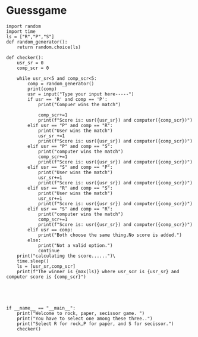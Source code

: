 # Guessgame
    import random
    import time
    ls = ["R","P","S"] 
    def random_generator():
        return random.choice(ls)

    def checker():
        usr_sr = 0
        comp_scr = 0

        while usr_sr<5 and comp_scr<5:
            comp = random_generator()
            print(comp)
            usr = input("Type your input here-----")
            if usr == 'R' and comp == 'P':
                print("Compuer wins the match")

                comp_scr+=1
                print(f"Score is: usr({usr_sr}) and computer({comp_scr})")
            elif usr == "P" and comp == "R":
                print("User wins the match")
                usr_sr +=1
                print(f"Score is: usr({usr_sr}) and computer({comp_scr})")
            elif usr == "P" and comp == "S":
                print("computer wins the match")
                comp_scr+=1
                print(f"Score is: usr({usr_sr}) and computer({comp_scr})")
            elif usr == "S" and comp == "P":
                print("User wins the match")
                usr_sr+=1
                print(f"Score is: usr({usr_sr}) and computer({comp_scr})")
            elif usr == "R" and comp == "S":
                print("User wins the match")
                usr_sr+=1
                print(f"Score is: usr({usr_sr}) and computer({comp_scr})")
            elif usr == "S" and comp == "R":
                print("computer wins the match")
                comp_scr+=1
                print(f"Score is: usr({usr_sr}) and computer({comp_scr})")
            elif usr == comp:
                print("Both choose the same thing.No score is added.")
            else: 
                print("Not a valid option.")
                continue
        print("calculating the score......")\
        time.sleep()
        ls = [usr_sr,comp_scr]
        print(f"The winner is {max(ls)} where usr_scr is {usr_sr} and computer score is {comp_scr}")    
        
        
        


    if __name__ == "__main__":
        print("Welcome to rock, paper, secissor game. ")
        print("You have to select one among these three..")
        print("Select R for rock,P for paper, and S for secissor.")
        checker()
